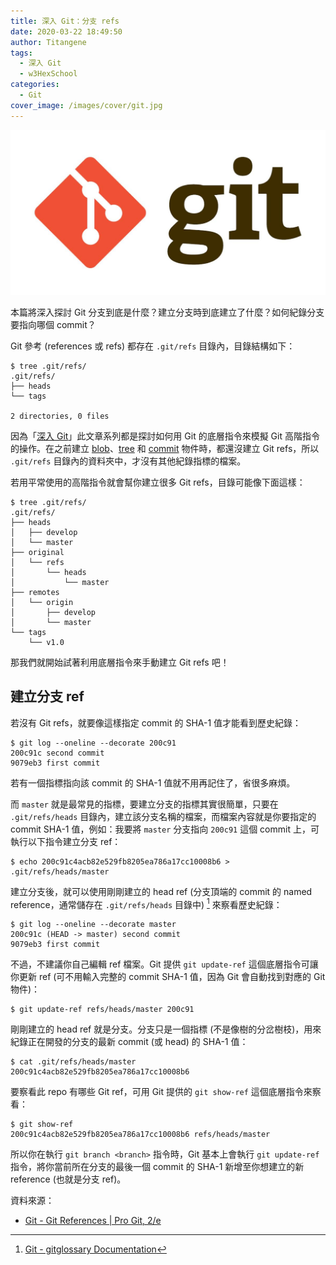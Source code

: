 ```yaml
---
title: 深入 Git：分支 refs
date: 2020-03-22 18:49:50
author: Titangene
tags:
  - 深入 Git
  - w3HexSchool
categories:
  - Git
cover_image: /images/cover/git.jpg
---
```


![](../images/cover/git.jpg)

本篇將深入探討 Git 分支到底是什麼？建立分支時到底建立了什麼？如何紀錄分支要指向哪個 commit？

<!-- more -->

Git 參考 (references 或 refs) 都存在 `.git/refs` 目錄內，目錄結構如下：

```shell
$ tree .git/refs/
.git/refs/
├── heads
└── tags

2 directories, 0 files
```

因為「[深入 Git](https://titangene.github.io/tags/深入-git/)」此文章系列都是探討如何用 Git 的底層指令來模擬 Git 高階指令的操作。在之前建立 [blob](https://titangene.github.io/article/git--blob-object.html)、[tree](https://titangene.github.io/article/git-tree-object.html) 和 [commit](https://titangene.github.io/article/git-commit-object.html) 物件時，都還沒建立 Git refs，所以 `.git/refs` 目錄內的資料夾中，才沒有其他紀錄指標的檔案。

若用平常使用的高階指令就會幫你建立很多 Git refs，目錄可能像下面這樣：

```shell
$ tree .git/refs/
.git/refs/
├── heads
│   ├── develop
│   └── master
├── original
│   └── refs
│       └── heads
│           └── master
├── remotes
│   └── origin
│       ├── develop
│       └── master
└── tags
    └── v1.0
```

那我們就開始試著利用底層指令來手動建立 Git refs 吧！

## 建立分支 ref

若沒有 Git refs，就要像這樣指定 commit 的 SHA-1 值才能看到歷史紀錄：

```shell
$ git log --oneline --decorate 200c91
200c91c second commit
9079eb3 first commit
```

若有一個指標指向該 commit 的 SHA-1 值就不用再記住了，省很多麻煩。

而 `master` 就是最常見的指標，要建立分支的指標其實很簡單，只要在 `.git/refs/heads` 目錄內，建立該分支名稱的檔案，而檔案內容就是你要指定的 commit SHA-1 值，例如：我要將 `master` 分支指向 `200c91` 這個 commit 上，可執行以下指令建立分支 ref：

```shell
$ echo 200c91c4acb82e529fb8205ea786a17cc10008b6 > .git/refs/heads/master
```

建立分支後，就可以使用剛剛建立的 head ref (分支頂端的 commit 的 named reference，通常儲存在 `.git/refs/heads` 目錄中) [^head-ref_git-glossary] 來察看歷史紀錄：

```shell
$ git log --oneline --decorate master
200c91c (HEAD -> master) second commit
9079eb3 first commit
```

[^head-ref_git-glossary]: [Git - gitglossary Documentation](https://git-scm.com/docs/gitglossary#Documentation/gitglossary.txt-aiddefheadahead)

不過，不建議你自己編輯 ref 檔案。Git 提供 `git update-ref` 這個底層指令可讓你更新 ref (可不用輸入完整的 commit SHA-1 值，因為 Git 會自動找到對應的 Git 物件)：

```shell
$ git update-ref refs/heads/master 200c91
```

剛剛建立的 head ref 就是分支。分支只是一個指標 (不是像樹的分岔樹枝)，用來紀錄正在開發的分支的最新 commit (或 head) 的 SHA-1 值：

```shell
$ cat .git/refs/heads/master
200c91c4acb82e529fb8205ea786a17cc10008b6
```

要察看此 repo 有哪些 Git ref，可用 Git 提供的 `git show-ref` 這個底層指令來察看：

```shell
$ git show-ref
200c91c4acb82e529fb8205ea786a17cc10008b6 refs/heads/master
```

所以你在執行 `git branch <branch>` 指令時，Git 基本上會執行 `git update-ref` 指令，將你當前所在分支的最後一個 commit 的 SHA-1 新增至你想建立的新 reference (也就是分支 ref)。

資料來源：
- [Git - Git References | Pro Git, 2/e](https://git-scm.com/book/en/v2/Git-Internals-Git-References)